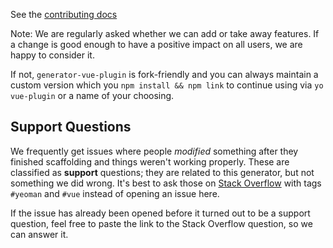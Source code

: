 See the [contributing docs](https://github.com/yeoman/yeoman/blob/master/contributing.md)

Note: We are regularly asked whether we can add or take away features. If a change is good enough to have a positive impact on all users, we are happy to consider it.

If not, `generator-vue-plugin` is fork-friendly and you can always maintain a custom version which you `npm install && npm link` to continue using via `yo vue-plugin` or a name of your choosing.

## Support Questions

We frequently get issues where people *modified* something after they finished scaffolding and things weren't working properly. These are classified as **support** questions; they are related to this generator, but not something we did wrong. It's best to ask those on [Stack Overflow] with tags `#yeoman` and `#vue` instead of opening an issue here.

If the issue has already been opened before it turned out to be a support question, feel free to paste the link to the Stack Overflow question, so we can answer it.

[stack overflow]: http://stackoverflow.com
[gitter channel]: https://gitter.im/yeoman/yeoman
